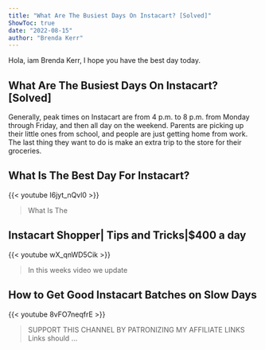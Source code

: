 ```yaml
---
title: "What Are The Busiest Days On Instacart? [Solved]"
ShowToc: true 
date: "2022-08-15"
author: "Brenda Kerr" 
---
```


Hola, iam Brenda Kerr, I hope you have the best day today.
## What Are The Busiest Days On Instacart? [Solved]
Generally, peak times on Instacart are from 4 p.m. to 8 p.m. from Monday through Friday, and then all day on the weekend. Parents are picking up their little ones from school, and people are just getting home from work. The last thing they want to do is make an extra trip to the store for their groceries.

## What Is The Best Day For Instacart?
{{< youtube I6jyt_nQvl0 >}}
>What Is The 

## Instacart Shopper| Tips and Tricks|$400 a day
{{< youtube wX_qnWD5Cik >}}
>In this weeks video we update 

## How to Get Good Instacart Batches on Slow Days
{{< youtube 8vFO7neqfrE >}}
>SUPPORT THIS CHANNEL BY PATRONIZING MY AFFILIATE LINKS Links should ...

